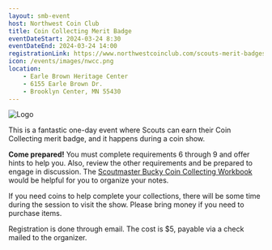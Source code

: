 ```yaml
---
layout: smb-event
host: Northwest Coin Club
title: Coin Collecting Merit Badge
eventDateStart: 2024-03-24 8:30
eventDateEnd: 2024-03-24 14:00
registrationLink: https://www.northwestcoinclub.com/scouts-merit-badges.html
icon: /events/images/nwcc.png
location:
    - Earle Brown Heritage Center
    - 6155 Earle Brown Dr.
    - Brooklyn Center, MN 55430
---
```


<div class="W(35%)--_s W(70%)--s M(a)">
<img src="{{icon}}" alt="Logo" class="W(100%)" />
</div>

This is a fantastic one-day event where Scouts can earn their Coin Collecting merit badge, and it happens during a coin show.

**Come prepared!** You must complete requirements 6 through 9 and offer hints to help you. Also, review the other requirements and be prepared to engage in discussion. The [Scoutmaster Bucky Coin Collecting Workbook](/merit-badges/coin-collecting/workbook/) would be helpful for you to organize your notes.

If you need coins to help complete your collections, there will be some time during the session to visit the show. Please bring money if you need to purchase items.

Registration is done through email. The cost is $5, payable via a check mailed to the organizer.
